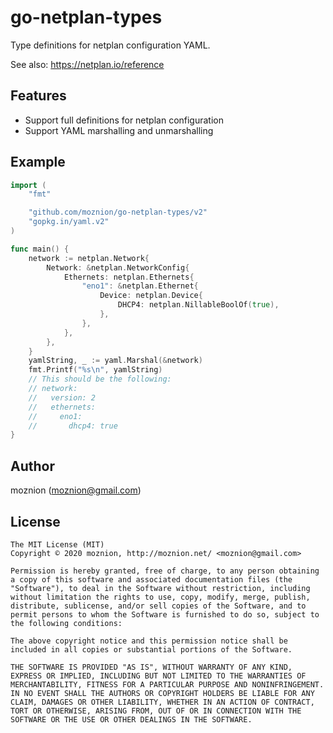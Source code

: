 # go-netplan-types

Type definitions for netplan configuration YAML.

See also: https://netplan.io/reference

## Features

- Support full definitions for netplan configuration
- Support YAML marshalling and unmarshalling

## Example

```go
import (
	"fmt"

	"github.com/moznion/go-netplan-types/v2"
	"gopkg.in/yaml.v2"
)

func main() {
	network := netplan.Network{
		Network: &netplan.NetworkConfig{
			Ethernets: netplan.Ethernets{
				"eno1": &netplan.Ethernet{
					Device: netplan.Device{
						DHCP4: netplan.NillableBoolOf(true),
					},
				},
			},
		},
	}
	yamlString, _ := yaml.Marshal(&network)
	fmt.Printf("%s\n", yamlString)
	// This should be the following:
	// network:
	//   version: 2
	//   ethernets:
	//     eno1:
	//       dhcp4: true
}
```

## Author

moznion (<moznion@gmail.com>)

## License

```
The MIT License (MIT)
Copyright © 2020 moznion, http://moznion.net/ <moznion@gmail.com>

Permission is hereby granted, free of charge, to any person obtaining a copy of this software and associated documentation files (the "Software"), to deal in the Software without restriction, including without limitation the rights to use, copy, modify, merge, publish, distribute, sublicense, and/or sell copies of the Software, and to permit persons to whom the Software is furnished to do so, subject to the following conditions:

The above copyright notice and this permission notice shall be included in all copies or substantial portions of the Software.

THE SOFTWARE IS PROVIDED "AS IS", WITHOUT WARRANTY OF ANY KIND, EXPRESS OR IMPLIED, INCLUDING BUT NOT LIMITED TO THE WARRANTIES OF MERCHANTABILITY, FITNESS FOR A PARTICULAR PURPOSE AND NONINFRINGEMENT. IN NO EVENT SHALL THE AUTHORS OR COPYRIGHT HOLDERS BE LIABLE FOR ANY CLAIM, DAMAGES OR OTHER LIABILITY, WHETHER IN AN ACTION OF CONTRACT, TORT OR OTHERWISE, ARISING FROM, OUT OF OR IN CONNECTION WITH THE SOFTWARE OR THE USE OR OTHER DEALINGS IN THE SOFTWARE.
```
